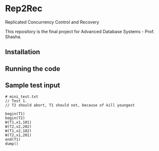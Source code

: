 # Rep2Rec
Replicated Concurrency Control and Recovery

This repository is the final project for Advanced Database Systems - Prof. Shasha.

## Installation

## Running the code

## Sample test input

```angular2html
# mini_test.txt
// Test 1.
// T2 should abort, T1 should not, because of kill youngest

begin(T1)
begin(T2)
W(T1,x1,101)
W(T2,x2,202)
W(T1,x2,102)
W(T2,x1,201)
end(T1)
dump()
```
